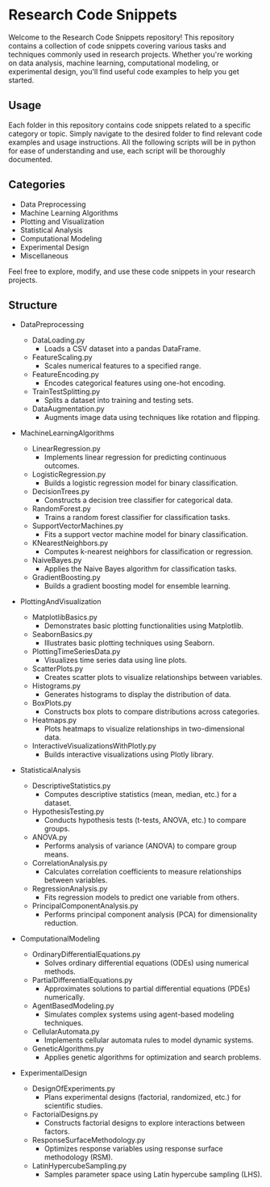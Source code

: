 # Research Code Snippets

Welcome to the Research Code Snippets repository! This repository contains a collection of code snippets covering various tasks and techniques commonly used in research projects. Whether you're working on data analysis, machine learning, computational modeling, or experimental design, you'll find useful code examples to help you get started.

## Usage
Each folder in this repository contains code snippets related to a specific category or topic. Simply navigate to the desired folder to find relevant code examples and usage instructions.
All the following scripts will be in python for ease of understanding and use, each script will be thoroughly documented.

## Categories
- Data Preprocessing
- Machine Learning Algorithms
- Plotting and Visualization
- Statistical Analysis
- Computational Modeling
- Experimental Design
- Miscellaneous

Feel free to explore, modify, and use these code snippets in your research projects.

## Structure

- DataPreprocessing
  - DataLoading.py
    - Loads a CSV dataset into a pandas DataFrame.
  - FeatureScaling.py
    - Scales numerical features to a specified range.
  - FeatureEncoding.py
    - Encodes categorical features using one-hot encoding.
  - TrainTestSplitting.py
    - Splits a dataset into training and testing sets.
  - DataAugmentation.py
    - Augments image data using techniques like rotation and flipping.

- MachineLearningAlgorithms
  - LinearRegression.py
    - Implements linear regression for predicting continuous outcomes.
  - LogisticRegression.py
    - Builds a logistic regression model for binary classification.
  - DecisionTrees.py
    - Constructs a decision tree classifier for categorical data.
  - RandomForest.py
    - Trains a random forest classifier for classification tasks.
  - SupportVectorMachines.py
    - Fits a support vector machine model for binary classification.
  - KNearestNeighbors.py
    - Computes k-nearest neighbors for classification or regression.
  - NaiveBayes.py
    - Applies the Naive Bayes algorithm for classification tasks.
  - GradientBoosting.py
    - Builds a gradient boosting model for ensemble learning.

- PlottingAndVisualization
  - MatplotlibBasics.py
    - Demonstrates basic plotting functionalities using Matplotlib.
  - SeabornBasics.py
    - Illustrates basic plotting techniques using Seaborn.
  - PlottingTimeSeriesData.py
    - Visualizes time series data using line plots.
  - ScatterPlots.py
    - Creates scatter plots to visualize relationships between variables.
  - Histograms.py
    - Generates histograms to display the distribution of data.
  - BoxPlots.py
    - Constructs box plots to compare distributions across categories.
  - Heatmaps.py
    - Plots heatmaps to visualize relationships in two-dimensional data.
  - InteractiveVisualizationsWithPlotly.py
    - Builds interactive visualizations using Plotly library.

- StatisticalAnalysis
  - DescriptiveStatistics.py
    - Computes descriptive statistics (mean, median, etc.) for a dataset.
  - HypothesisTesting.py
    - Conducts hypothesis tests (t-tests, ANOVA, etc.) to compare groups.
  - ANOVA.py
    - Performs analysis of variance (ANOVA) to compare group means.
  - CorrelationAnalysis.py
    - Calculates correlation coefficients to measure relationships between variables.
  - RegressionAnalysis.py
    - Fits regression models to predict one variable from others.
  - PrincipalComponentAnalysis.py
    - Performs principal component analysis (PCA) for dimensionality reduction.

- ComputationalModeling
  - OrdinaryDifferentialEquations.py
    - Solves ordinary differential equations (ODEs) using numerical methods.
  - PartialDifferentialEquations.py
    - Approximates solutions to partial differential equations (PDEs) numerically.
  - AgentBasedModeling.py
    - Simulates complex systems using agent-based modeling techniques.
  - CellularAutomata.py
    - Implements cellular automata rules to model dynamic systems.
  - GeneticAlgorithms.py
    - Applies genetic algorithms for optimization and search problems.

- ExperimentalDesign
  - DesignOfExperiments.py
    - Plans experimental designs (factorial, randomized, etc.) for scientific studies.
  - FactorialDesigns.py
    - Constructs factorial designs to explore interactions between factors.
  - ResponseSurfaceMethodology.py
    - Optimizes response variables using response surface methodology (RSM).
  - LatinHypercubeSampling.py
    - Samples parameter space using Latin hypercube sampling (LHS).
